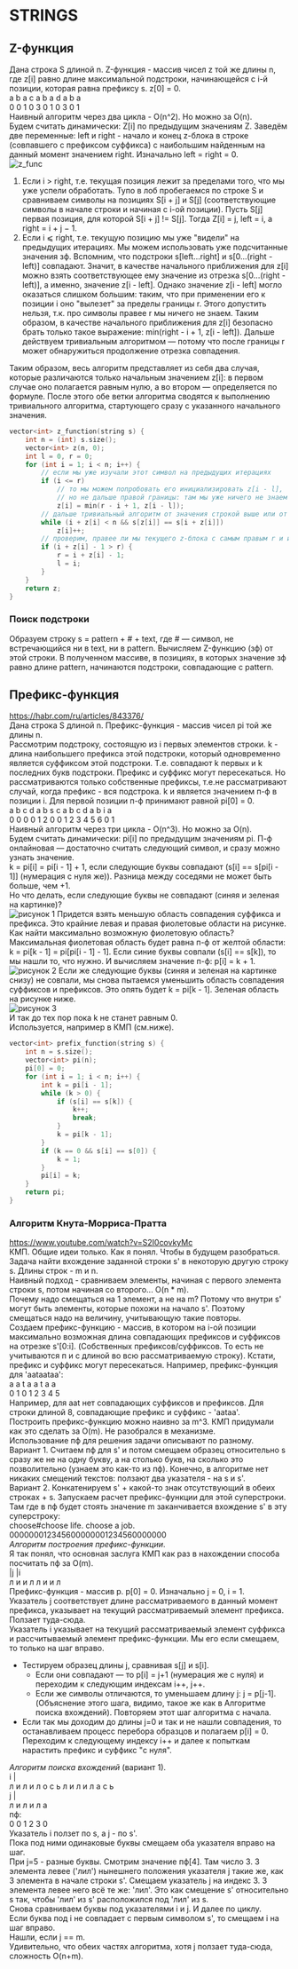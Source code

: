 # STRINGS

## Z-функция
Дана строка S длиной n. Z-функция - массив чисел z той же длины n, где 
z[i] равно длине максимальной подстроки, начинающейся с i-й позиции, которая равна префиксу s. 
z[0] = 0.  
a b a c a b a d a b a  
0 0 1 0 3 0 1 0 3 0 1  
Наивный алгоритм через два цикла - O(n^2). Но можно за O(n).  
Будем считать динамически: Z[i] по предыдущим значениям Z. 
Заведём две переменные: left и right - начало и конец z-блока в строке (совпавшего с префиксом суффикса) 
с наибольшим найденным на данный момент значением right. 
Изначально left = right = 0.  
![z_func](../images/Z_func.png)  
1. Если i > right, т.е. текущая позиция лежит за пределами того, что мы уже успели обработать. 
Тупо в лоб пробегаемся по строке S и сравниваем символы на позициях S[i + j] и S[j]
(соответствующие символы в начале строки и начиная с i-ой позиции). 
Пусть S[j] первая позиция, для которой S[i + j] != S[j].
Тогда Z[i] = j, left = i, а right = i + j − 1.  
2. Если i ⩽ right, т.е. текущую позицию мы уже "видели" на предыдущих итерациях. 
Мы можем использовать уже подсчитанные значения зф. 
Вспомним, что подстроки s[left...right] и s[0...(right - left)] совпадают. 
Значит, в качестве начального приближения для z[i] можно взять соответствующее ему значение 
из отрезка s[0...(right - left)], а именно, значение z[i - left]. 
Однако значение z[i - left] могло оказаться слишком большим: таким, что при применении его к позиции i 
оно "вылезет" за пределы границы r. Этого допустить нельзя, т.к. про символы правее r мы ничего не знаем. 
Таким образом, в качестве начального приближения для z[i] безопасно брать только такое выражение: 
min(right - i + 1, z[i - left]). 
Дальше действуем тривиальным алгоритмом — потому что после границы r может обнаружиться продолжение отрезка совпадения. 

Таким образом, весь алгоритм представляет из себя два случая, которые различаются только начальным значением z[i]: 
в первом случае оно полагается равным нулю, а во втором — определяется по формуле. 
После этого обе ветки алгоритма сводятся к выполнению тривиального алгоритма, 
стартующего сразу с указанного начального значения.

```c
vector<int> z_function(string s) {
    int n = (int) s.size();
    vector<int> z(n, 0);
    int l = 0, r = 0;
    for (int i = 1; i < n; i++) {
        // если мы уже изучали этот символ на предыдущих итерациях
        if (i <= r)
            // то мы можем попробовать его инициализировать z[i - l],
            // но не дальше правой границы: там мы уже ничего не знаем
            z[i] = min(r - i + 1, z[i - l]);
        // дальше тривиальный алгоритм от значения строкой выше или от 0
        while (i + z[i] < n && s[z[i]] == s[i + z[i]])
            z[i]++;
        // проверим, правее ли мы текущего z-блока с самым правым r и изменим l и r
        if (i + z[i] - 1 > r) {
            r = i + z[i] - 1;
            l = i;
        }
    }
    return z;
}
```

### Поиск подстроки
Образуем строку s = pattern + # + text, где # — символ, не встречающийся ни в text, ни в pattern. 
Вычисляем Z-функцию (зф) от этой строки. 
В полученном массиве, в позициях, в которых значение зф равно длине pattern, 
начинаются подстроки, совпадающие с pattern.


## Префикс-функция
https://habr.com/ru/articles/843376/  
Дана строка S длиной n. Префикс-функция - массив чисел pi той же длины n.  
Рассмотрим подстроку, состоящую из i первых элементов строки. 
k - длина наибольшего префикса этой подстроки, который одновременно является суффиксом этой подстроки. 
Т.е. совпадают k первых и k последних букв подстроки. Префикс и суффикс могут пересекаться. 
Но рассматриваются только собственные префиксы, т.е.не рассматривают случай, когда префикс - вся подстрока. 
k и является значением п-ф в позиции i. Для первой позиции п-ф принимают равной pi[0] = 0.  
a b c d a b s c a b c d a b i a  
0 0 0 0 1 2 0 0 1 2 3 4 5 6 0 1  
Наивный алгоритм через три цикла - O(n^3). Но можно за O(n).  
Будем считать динамически: pi[i] по предыдущим значениям pi. 
П-ф онлайновая — достаточно считать следующий символ, и сразу можно узнать значение.  
k = pi[i] = pi[i - 1] + 1, если следующие буквы совпадают (s[i] == s[pi[i - 1]] (нумерация с нуля же)). 
Разница между соседями не может быть больше, чем +1.  
Но что делать, если следующие буквы не совпадают (синяя и зеленая на картинке)?  
![рисунок 1](../images/prefix_function_1.png)
Придется взять меньшую область совпадения суффикса и префикса. 
Это крайние левая и правая фиолетовые области на рисунке. 
Как найти максимально возможную фиолетовую область? 
Максимальная фиолетовая область будет равна п-ф от желтой области: k = pi[k - 1] = pi[pi[i - 1] - 1].
Если синие буквы совпали (s[i] == s[k]), то мы нашли то, что нужно. 
И вычисляем значение п-ф: p[i] = k + 1.  
![рисунок 2](../images/prefix_function_2.png)
Если же следующие буквы (синяя и зеленая на картинке снизу) не совпали, 
мы снова пытаемся уменьшить область совпадения суффиксов и префиксов. 
Это опять будет k = pi[k - 1]. Зеленая область на рисунке ниже.  
![рисунок 3](../images/prefix_function_3.png)  
И так до тех пор пока k не станет равным 0.  
Используется, например в КМП (см.ниже).  

```c
vector<int> prefix_function(string s) {
    int n = s.size();
    vector<int> pi(n);
    pi[0] = 0;
    for (int i = 1; i < n; i++) {
        int k = pi[i - 1];
        while (k > 0) {
            if (s[i] == s[k]) {
                k++;
                break;
            }
            k = pi[k - 1];
        }
        if (k == 0 && s[i] == s[0]) {
            k = 1;
        }
        pi[i] = k;
    }
    return pi;
}
```


### Алгоритм Кнута-Морриса-Пратта
https://www.youtube.com/watch?v=S2I0covkyMc  
КМП. Общие идеи только. Как я понял. Чтобы в будущем разобраться.  
Задача найти вхождение заданной строки s' в некоторую другую строку s. Длины строк - m и n.  
Наивный подход - сравниваем элементы, начиная с первого элемента строки s, потом начиная со второго... O(n * m).  
Почему надо смещаться на 1 элемент, а не на m? Потому что внутри s' могут быть элементы, которые похожи на начало s'. 
Поэтому смещаться надо на величину, учитывающую такие повторы.  
Создаем префикс-функцию - массив, в котором на i-ой позиции максимально возможная длина совпадающих префиксов и 
суффиксов на отрезке s'[0:i].
(Собственных префиксов/суффиксов. То есть не учитываются п и с длиной во всю рассматриваемую строку). 
Кстати, префикс и суффикс могут пересекаться. 
Например, префикс-функция для 'aataataa':  
a  a  t  a  a  t  a  a  
0  1  0  1  2  3  4  5  
Например, для aat нет совпадающих суффиксов и префиксов. Для строки длиной 8, совпадающие префикс и суффикс - 'aataa'.  
Построить префикс-функцию можно наивно за m^3. КМП придумали как это сделать за O(m). Не разобрался в механизме.  
Использование пф для решения задачи описывают по разному.  
Вариант 1. Считаем пф для s' и потом смещаем образец относительно s сразу же не на одну букву, а на столько букв, 
на сколько это позволительно (узнаем это как-то из пф). 
Конечно, в алгоритме нет никаких смещений текстов: ползают два указателя - на s и s'.  
Вариант 2. Конкатенируем s' + какой-то знак отсутствующий в обеих строках + s. Запускаем расчет префикс-функции 
для этой суперстроки. Там где в пф будет стоять значение m заканчивается вхождение s' в эту суперстроку:  
choose#choose life. choose a job.  
000000012345600000001234560000000  
*Алгоритм построения префикс-функции*.  
Я так понял, что основная заслуга КМП как раз в нахождении способа посчитать пф за O(m).  
 |j      |i  
 л и и л л и и л  
Префикс-функция - массив p. p[0] = 0. Изначально j = 0, i = 1.  
Указатель j соответствует длине рассматриваемого в данный момент префикса, указывает на текущий рассматриваемый элемент 
префикса. 
Ползает туда-сюда.  
Указатель i указывает на текущий рассматриваемый элемент суффикса и рассчитываемый элемент префикс-функции. 
Мы его если смещаем, то только на шаг вправо.  
- Тестируем образец длины j, сравнивая s[j] и s[i]. 
  - Если они совпадают — то p[i] = j+1 (нумерация же с нуля) и переходим к следующим индексам i++, j++.  
  - Если же символы отличаются, то уменьшаем длину j: j = p[j-1].
    (Объяснение этого шага, видимо, такое же как в Алгоритме поиска вхождений). 
    Повторяем этот шаг алгоритма с начала. 
- Если так мы доходим до длины j=0 и так и не нашли совпадения, то останавливаем процесс перебора образцов 
  и полагаем p[i] = 0. Переходим к следующему индексу i++ и далее к попыткам нарастить префикс и суффикс "с нуля".  

*Алгоритм поиска вхождений* (вариант 1).  
i          |  
 л и л и л о с ь   л и л и л а с ь  
j          |  
 л и л и л а  
пф:  
 0 0 1 2 3 0  
Указатель i ползет по s, а j - по s'.  
Пока под ними одинаковые буквы смещаем оба указателя вправо на шаг.  
При j=5 - разные буквы. 
Смотрим значение пф[4]. Там число 3. 3 элемента левее ('лил') нынешнего положения указателя j такие же, 
как 3 элемента в начале строки s'. 
Смещаем указатель j на индекс 3. 3 элемента левее него всё те же: 'лил'. 
Это как смещение s' относительно s так, чтобы 'лил' из s' расположился под 'лил' из s.  
Снова сравниваем буквы под указателями i и j. 
И далее по циклу.  
Если буква под i не совпадает с первым символом s', то смещаем i на шаг вправо.  
Нашли, если j == m.  
Удивительно, что обеих частях алгоритма, хотя j ползает туда-сюда, сложность O(n+m).


